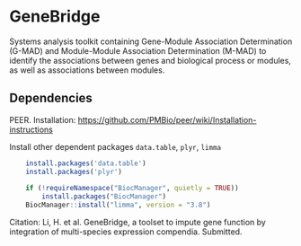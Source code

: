 # GeneBridge
Systems analysis toolkit containing Gene-Module Association Determination (G-MAD) and Module-Module Association Determination (M-MAD) to identify the associations between genes and biological process or modules, as well as associations between modules. 

## Dependencies

PEER. Installation: https://github.com/PMBio/peer/wiki/Installation-instructions

Install other dependent packages `data.table`, `plyr`, `limma`
```R
    install.packages('data.table')
    install.packages('plyr')
    
    if (!requireNamespace("BiocManager", quietly = TRUE))
        install.packages("BiocManager")
    BiocManager::install("limma", version = "3.8")
```    

Citation: Li, H. et al. GeneBridge, a toolset to impute gene function by integration of multi-species expression compendia. Submitted. 
